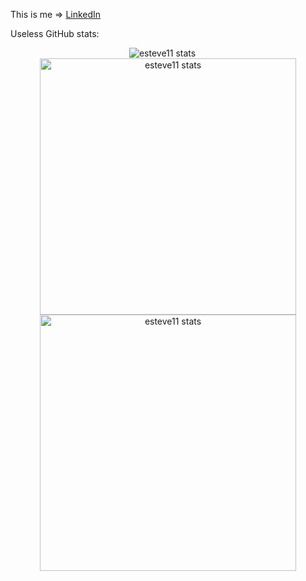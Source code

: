 This is me => <a href="https://www.linkedin.com/in/roger-esteve-sanchez-12a265175/">LinkedIn</a>

Useless GitHub stats:
<center>
<p>
	<img src="https://github-readme-stats.vercel.app/api/top-langs?username=esteve11&show_icons=true&locale=en&layout=compact&theme=dark&hide=php,html,blade,c%23,jupyter%20notebook&langs_count=6&exclude_repo=Bilis,mp08_projecte_final,autotiling" alt="esteve11 stats" />
	&emsp;
	<img src="https://github-readme-stats.vercel.app/api?username=esteve11&show_icons=true&locale=en&theme=dark" alt="esteve11 stats" width="410" />
	<img src="https://github-readme-streak-stats.herokuapp.com/?user=esteve11&theme=java-dark&hide_border=true&border_radius=5.5" alt="esteve11 stats" width="410" />
	
</p>
</center>
